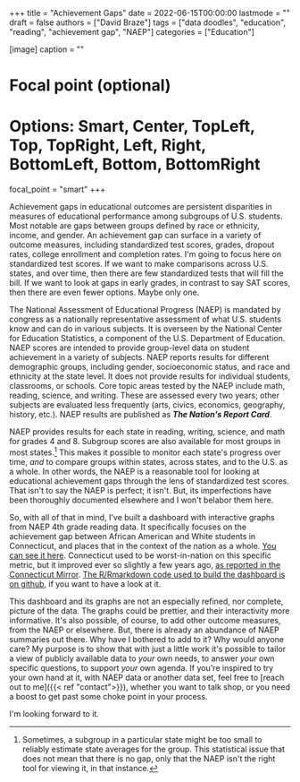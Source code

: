 +++
title = "Achievement Gaps"
date = 2022-06-15T00:00:00
lastmode = ""
draft = false
authors = ["David Braze"]
tags = ["data doodles", "education", "reading", "achievement gap", "NAEP"]
categories = ["Education"]

[image]
  caption = ""
  # Focal point (optional)
  # Options: Smart, Center, TopLeft, Top, TopRight, Left, Right, BottomLeft, Bottom, BottomRight
  focal_point = "smart"
+++

Achievement gaps in educational outcomes are persistent disparities in measures of educational performance among subgroups of U.S. students. Most notable are gaps between groups defined by race or ethnicity, income, and gender. An achievement gap can surface in a variety of outcome measures, including standardized test scores, grades, dropout rates, college enrollment and completion rates. I'm going to focus here on standardized test scores. If we want to make comparisons across U.S. states, and over time, then there are few standardized tests that will fill the bill. If we want to look at gaps in early grades, in contrast to say SAT scores, then there are even fewer options. Maybe only one.

The National Assessment of Educational Progress (NAEP) is mandated by congress as a nationally representative assessment of what U.S. students know and can do in various subjects. It is overseen by the National Center for Education Statistics, a component of the U.S. Department of Education. NAEP scores are intended to provide group-level data on student achievement in a variety of subjects. NAEP reports results for different demographic groups, including gender, socioeconomic status, and race and ethnicity at the state level. It does not provide results for individual students, classrooms, or schools. Core topic areas tested by the NAEP include math, reading, science, and writing. These are assessed every two years; other subjects are evaluated less frequently (arts, civics, economics, geography, history, etc.). NAEP results are published as ***The Nation's Report Card***.

NAEP provides results for each state in reading, writing, science, and math for grades 4 and 8. Subgroup scores are also available for most groups in most states.[^1] This makes it possible to monitor each state's progress over time, *and* to compare groups within states, across states, and to the U.S. as a whole. In other words, the NAEP is a reasonable tool for looking at educational achievement gaps through the lens of standardized test scores. That isn't to say the NAEP is perfect; it isn't. But, its imperfections have been thoroughly documented elsewhere and I won't belabor them here.

So, with all of that in mind, I've built a dashboard with interactive graphs from NAEP 4th grade reading data. It specifically focuses on the achievement gap between African American and White students in Connecticut, and places that in the context of the nation as a whole.  [You can see it here](https://davebraze.github.io/ct-achievement-gap/). Connecticut used to be worst-in-nation on this specific metric, but it improved ever so slightly a few years ago, [as reported in the Connecticut Mirror](https://ctmirror.org/2013/11/08/nations-report-card-ct-continues-show-largest-achievement-gap/). [The R/Rmarkdown code used to build the dashboard is on github](https://github.com/davebraze/ct-achievement-gap), if you want to have a look at it. 

This dashboard and its graphs are not an especially refined, nor complete, picture of the data. The graphs could be prettier, and their interactivity more informative. It's also possible, of course, to add other outcome measures, from the NAEP or elsewhere. But, there is already an abundance of NAEP summaries out there. Why have I bothered to add to it? Why would anyone care? My purpose is to show that with just a little work it's possible to tailor a view of publicly available data to *your* own needs, to answer *your* own specific questions, to support *your* own agenda. If you're inspired to try your own hand at it, with NAEP data or another data set, feel free to [reach out to me]({{< ref "contact">}}), whether you want to talk shop, or you need a boost to get past some choke point in your process. 

I'm looking forward to it. 


[^1]: Sometimes, a subgroup in a particular state might be too small to reliably estimate state averages for the group. This statistical issue that does not mean that there is no gap, only that the NAEP isn't the right tool for viewing it, in that instance. 
